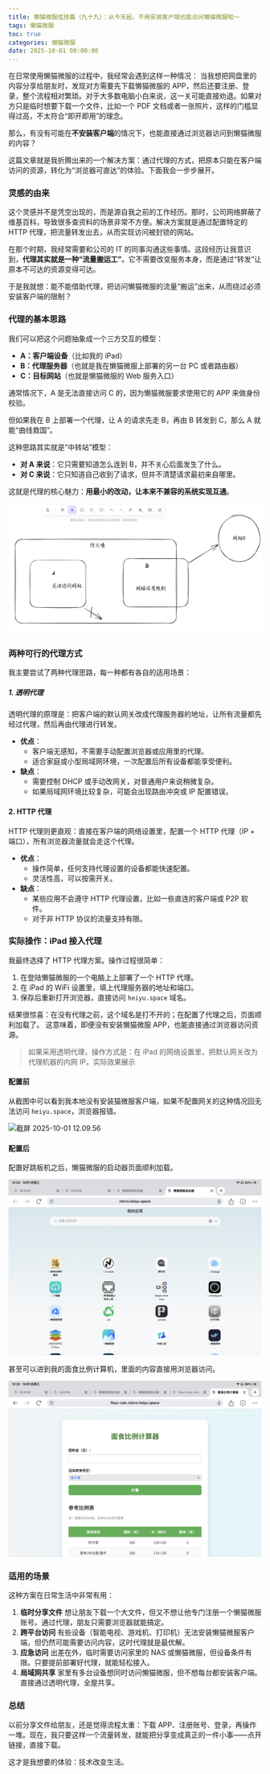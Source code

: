 ```yaml
---
title: 懒猫微服炫技篇（九十九）：从今天起，不用安装客户端也能访问懒猫微服啦～
tags: 懒猫微服
toc: true
categories: 懒猫微服
date: 2025-10-01 00:00:00
---
```


在日常使用懒猫微服的过程中，我经常会遇到这样一种情况：
当我想把网盘里的内容分享给朋友时，发现对方需要先下载懒猫微服的 APP，然后还要注册、登录，整个流程相对繁琐。对于大多数电脑小白来说，这一关可能直接劝退。如果对方只是临时想要下载一个文件，比如一个 PDF 文档或者一张照片，这样的门槛显得过高，不太符合“即开即用”的理念。

那么，有没有可能在**不安装客户端**的情况下，也能直接通过浏览器访问到懒猫微服的内容？

<!-- more -->

这篇文章就是我折腾出来的一个解决方案：通过代理的方式，把原本只能在客户端访问的资源，转化为“浏览器可直达”的体验。下面我会一步步展开。

### 灵感的由来

这个灵感并不是凭空出现的，而是源自我之前的工作经历。那时，公司网络屏蔽了维基百科，导致很多查资料的场景非常不方便。解决方案就是通过配置特定的 HTTP 代理，把流量转发出去，从而实现访问被封锁的网站。

在那个时期，我经常需要和公司的 IT 的同事沟通这些事情。这段经历让我意识到，**代理其实就是一种“流量搬运工”**。它不需要改变服务本身，而是通过“转发”让原本不可达的资源变得可达。

于是我就想：能不能借助代理，把访问懒猫微服的流量“搬运”出来，从而绕过必须安装客户端的限制？

### 代理的基本思路

我们可以把这个问题抽象成一个三方交互的模型：

- **A：客户端设备**（比如我的 iPad）
- **B：代理服务器**（也就是我在懒猫微服上部署的另一台 PC 或者路由器）
- **C：目标网站**（也就是懒猫微服的 Web 服务入口）

通常情况下，A 是无法直接访问 C 的，因为懒猫微服要求使用它的 APP 来做身份校验。

但如果我在 B 上部署一个代理，让 A 的请求先走 B，再由 B 转发到 C，那么 A 就能“曲线救国”。

这种思路其实就是“中转站”模型：

- **对 A 来说**：它只需要知道怎么连到 B，并不关心后面发生了什么。
- **对 C 来说**：它只知道自己收到了请求，但并不清楚请求最初来自哪里。

这就是代理的核心魅力：**用最小的改动，让本来不兼容的系统实现互通**。

![image-20251001122206972](https://raw.githubusercontent.com/cloudsmithy/picgo-imh/master/image-20251001122206972.png)

### 两种可行的代理方式

我主要尝试了两种代理思路，每一种都有各自的适用场景：

##### 1. 透明代理

透明代理的原理是：把客户端的默认网关改成代理服务器的地址，让所有流量都先经过代理，然后再由代理进行转发。

- **优点**：
  - 客户端无感知，不需要手动配置浏览器或应用里的代理。
  - 适合家庭或小型局域网环境，一次配置后所有设备都能享受便利。
- **缺点**：
  - 需要控制 DHCP 或手动改网关，对普通用户来说稍微复杂。
  - 如果局域网环境比较复杂，可能会出现路由冲突或 IP 配置错误。

#### 2. HTTP 代理

HTTP 代理则更直观：直接在客户端的网络设置里，配置一个 HTTP 代理（IP + 端口），所有浏览器流量就会走这个代理。

- **优点**：
  - 操作简单，任何支持代理设置的设备都能快速配置。
  - 灵活性高，可以按需开关。
- **缺点**：
  - 某些应用不会遵守 HTTP 代理设置，比如一些直连的客户端或 P2P 软件。
  - 对于非 HTTP 协议的流量支持有限。

### 实际操作：iPad 接入代理

我最终选择了 HTTP 代理方案。操作过程很简单：

1. 在登陆懒猫微服的一个电脑上上部署了一个 HTTP 代理。
2. 在 iPad 的 WiFi 设置里，填上代理服务器的地址和端口。
3. 保存后重新打开浏览器，直接访问 `heiyu.space` 域名。

结果很惊喜：在没有代理之前，这个域名是打不开的；在配置了代理之后，页面顺利加载了。
这意味着，即便没有安装懒猫微服 APP，也能直接通过浏览器访问资源。

> 如果采用透明代理，操作方式是：在 iPad 的网络设置里，把默认网关改为代理机器的内网 IP。实际效果展示

#### 配置前

从截图中可以看到我本地没有安装猫微服客户端，如果不配置网关的这种情况回无法访问 `heiyu.space`，浏览器报错。

![截屏 2025-10-01 12.09.56](https://raw.githubusercontent.com/cloudsmithy/picgo-imh/master/%E6%88%AA%E5%B1%8F%202025-10-01%2012.09.56.png)

#### 配置后

配置好跳板机之后，懒猫微服的启动器页面顺利加载。

![懒猫微服启动器](https://raw.githubusercontent.com/cloudsmithy/picgo-imh/master/%E6%87%92%E7%8C%AB%E5%BE%AE%E6%9C%8D%E5%90%AF%E5%8A%A8%E5%99%A8.png)

甚至可以进到我的面食比例计算机，里面的内容直接用浏览器访问。

![面食比例计算器](https://raw.githubusercontent.com/cloudsmithy/picgo-imh/master/%E9%9D%A2%E9%A3%9F%E6%AF%94%E4%BE%8B%E8%AE%A1%E7%AE%97%E5%99%A8.png)

### 适用的场景

这种方案在日常生活中非常有用：

1. **临时分享文件**
   想让朋友下载一个大文件，但又不想让他专门注册一个懒猫微服账号。通过代理，朋友只需要浏览器就能搞定。
2. **跨平台访问**
   有些设备（智能电视、游戏机、打印机）无法安装懒猫微服客户端，但仍然可能需要访问内容，这时代理就是最优解。
3. **应急访问**
   出差在外，临时需要访问家里的 NAS 或懒猫微服，但设备条件有限。只要提前部署好代理，就能轻松接入。
4. **局域网共享**
   家里有多台设备想同时访问懒猫微服，但不想每台都安装客户端。直接通过透明代理，全屋共享。

### 总结

以前分享文件给朋友，还是觉得流程太重：下载 APP、注册账号、登录，再操作一堆。现在，我只要这样一个流量转发，就能把分享变成真正的一件小事——点开链接，直接下载。

这才是我想要的体验：技术改变生活。
